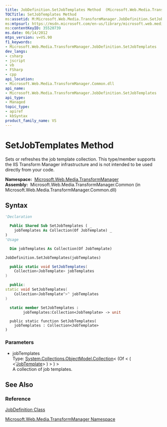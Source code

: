 ```yaml
---
title: JobDefinition.SetJobTemplates Method  (Microsoft.Web.Media.TransformManager)
TOCTitle: SetJobTemplates Method
ms:assetid: M:Microsoft.Web.Media.TransformManager.JobDefinition.SetJobTemplates(System.Collections.ObjectModel.Collection{Microsoft.Web.Media.TransformManager.JobTemplate})
ms:mtpsurl: https://msdn.microsoft.com/en-us/library/microsoft.web.media.transformmanager.jobdefinition.setjobtemplates(v=VS.90)
ms:contentKeyID: 35520739
ms.date: 06/14/2012
mtps_version: v=VS.90
f1_keywords:
- Microsoft.Web.Media.TransformManager.JobDefinition.SetJobTemplates
dev_langs:
- csharp
- jscript
- vb
- FSharp
- cpp
api_location:
- Microsoft.Web.Media.TransformManager.Common.dll
api_name:
- Microsoft.Web.Media.TransformManager.JobDefinition.SetJobTemplates
api_type:
- Managed
topic_type:
- apiref
- kbSyntax
product_family_name: VS
---
```


# SetJobTemplates Method

Sets or refreshes the job template collection. This type/member supports the IIS Transform Manager infrastructure and is not intended to be used directly from your code.

**Namespace:**  [Microsoft.Web.Media.TransformManager](microsoft-web-media-transformmanager-namespace.md)  
**Assembly:**  Microsoft.Web.Media.TransformManager.Common (in Microsoft.Web.Media.TransformManager.Common.dll)

## Syntax

```vb
'Declaration

  Public Shared Sub SetJobTemplates ( _
    jobTemplates As Collection(Of JobTemplate) _
)
'Usage

  Dim jobTemplates As Collection(Of JobTemplate)

JobDefinition.SetJobTemplates(jobTemplates)
```

```csharp
  public static void SetJobTemplates(
    Collection<JobTemplate> jobTemplates
)
```

```cpp
  public:
static void SetJobTemplates(
    Collection<JobTemplate^>^ jobTemplates
)
```

``` fsharp
  static member SetJobTemplates : 
        jobTemplates:Collection<JobTemplate> -> unit 
```

```jscript
  public static function SetJobTemplates(
    jobTemplates : Collection<JobTemplate>
)
```

### Parameters

  - jobTemplates  
    Type: [System.Collections.ObjectModel.Collection](https://msdn.microsoft.com/library/ms132397)\< (Of \< ( \<'[JobTemplate](jobtemplate-class-microsoft-web-media-transformmanager.md)\> ) \> ) \>  
    A collection of job templates.  

## See Also

### Reference

[JobDefinition Class](jobdefinition-class-microsoft-web-media-transformmanager.md)

[Microsoft.Web.Media.TransformManager Namespace](microsoft-web-media-transformmanager-namespace.md)

